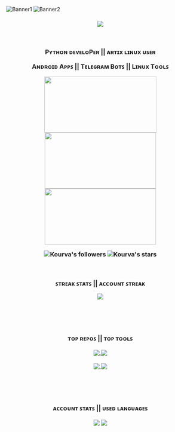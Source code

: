 ![Banner1](https://github.com/Kourva/Kourva/assets/118578799/b9a53968-5063-4b4b-91ae-174827134174)
![Banner2](https://github.com/Kourva/Kourva/assets/118578799/8e2fd200-584d-4332-8263-a3429f3349f9)

<!-- Trophies || About -->
<h3 align="center">
    <img align="center" src="https://github-profile-trophy.vercel.app/?username=Kourva&no-bg=true&no-frame=true&column=6&row=1&margin-w=10&border_color=00aa00&theme=matrix%" />
    <br><br><br>
    <p> Pʏᴛʜᴏɴ ᴅᴇᴠᴇʟᴏPᴇʀ || ᴀʀᴛɪx ʟɪɴᴜx ᴜꜱᴇʀ </p> 
    <p> Aɴᴅʀᴏɪᴅ Aᴩᴩꜱ || Tᴇʟᴇɢʀᴀᴍ Bᴏᴛꜱ || Lɪɴᴜx Tᴏᴏʟꜱ </p>
    <p align="center">
        <a href="https://www.hackerrank.com/certificates/c3daf8efff6a">
            <img src="https://user-images.githubusercontent.com/118578799/233812176-983a8253-d161-4a1e-a336-0db76fcc15e2.png" width=300 height=150/>
        </a>
        <a href="https://verify.mygreatlearning.com/verify/YJFFJNUM">
            <img src="https://dtmvamahs40ux.cloudfront.net/ComplementaryCourseCertificate/2711791/original/Mike_Kourva20230608-69-1gt13gw.jpg" width=298 height=150/>
        </a>
        <a href="https://www.hackerrank.com/certificates/85073a706114">
            <img src="https://github.com/Kourva/Kourva/assets/118578799/a55963a6-aadd-4f9c-aabe-97a850ea6700" width=298 height=150/>
        </a>
    </p>
    <img alt="Kourva's followers" src="https://img.shields.io/github/followers/Kourva?color=009900&label=Follows&logo=github&logoColor=009900&style=flat-square">
    <img alt="Kourva's stars" src="https://img.shields.io/github/stars/Kourva?color=009900&label=Stars&logo=github&logoColor=009900&style=flat-square">
    <br>
</h3>

<br>

<!-- Streak stats -->
<h3 align="center">
    <p> ꜱᴛʀᴇᴀᴋ ꜱᴛᴀᴛꜱ || ᴀᴄᴄᴏᴜɴᴛ ꜱᴛʀᴇᴀᴋ </p> 
    <img align="center" src="https://streak-stats.demolab.com?user=Kourva&theme=black-ice&hide_border=false&border_radius=20&locale=ru&mode=weekly&card_width=550&background=000000&ring=00aa00&currStreakLabel=C3C3C3&fire=ffffff&stroke=00aa00&sideLabels=00aa00&border=00aa00" />
    <p>
</h3>

<br>

<!-- Extra pins -->
<h3 align="center">
    <br>
    <p> ᴛᴏᴩ ʀᴇᴩᴏꜱ || ᴛᴏᴩ ᴛᴏᴏʟꜱ </p>
    <a href="https://github.com/Kourva/V2rayDoprax">
        <img align="center" src="https://github-readme-stats-git-masterrstaa-rickstaa.vercel.app/api/pin/?username=Kourva&repo=V2rayDoprax&theme=chartreuse-dark&show_owner=false&border_color=00aa00&title_color=00aa00&text_color=C3C3C3&border_radius=20" />
    </a>
    <a href="https://github.com/Kourva/V2Paste">
        <img align="center" src="https://github-readme-stats-git-masterrstaa-rickstaa.vercel.app/api/pin/?username=Kourva&repo=V2Paste&theme=chartreuse-dark&show_owner=false&border_color=00aa00&title_color=00aa00&text_color=C3C3C3&border_radius=20" />
    </a>
    <p></p>
    <a href="https://github.com/Kourva/IpeeInfo">
        <img align="center" src="https://github-readme-stats-git-masterrstaa-rickstaa.vercel.app/api/pin/?username=Kourva&repo=IpeeInfo&theme=chartreuse-dark&show_owner=false&border_color=00aa00&title_color=00aa00&text_color=C3C3C3&border_radius=20" />
    </a>
    <a href="https://github.com/Kourva/pacluma">
        <img align="center" src="https://github-readme-stats-git-masterrstaa-rickstaa.vercel.app/api/pin/?username=Kourva&repo=pacluma&theme=chartreuse-dark&show_owner=false&border_color=00aa00&title_color=00aa00&text_color=C3C3C3&border_radius=20" />
    </a>
</h3>

<br>
<h3 align="center">
    <br>
    <p> ᴀᴄᴄᴏᴜɴᴛ ꜱᴛᴀᴛꜱ || ᴜꜱᴇᴅ ʟᴀɴɢᴜᴀɢᴇꜱ </p>
    <img align="center" src="https://github-readme-stats.vercel.app/api?username=Kourva&show_icons=true&theme=chartreuse-dark&bg-color=00000000&hide_border=false&title_color=00aa00&text_color=aaaaaa&count_private=true&locale=ru&rank_icon=github&border_color=00aa00&border_radius=20&line_height=28" />
    <img align="center" src="https://github-readme-stats.vercel.app/api/top-langs/?username=Kourva&langs_count=10&layout=compact&hide_border=false&theme=chartreuse-dark&locale=ru&title_color=00aa00&text_color=00aa00&card_width=350&border_color=00aa00&border_radius=20" />
</h3>
